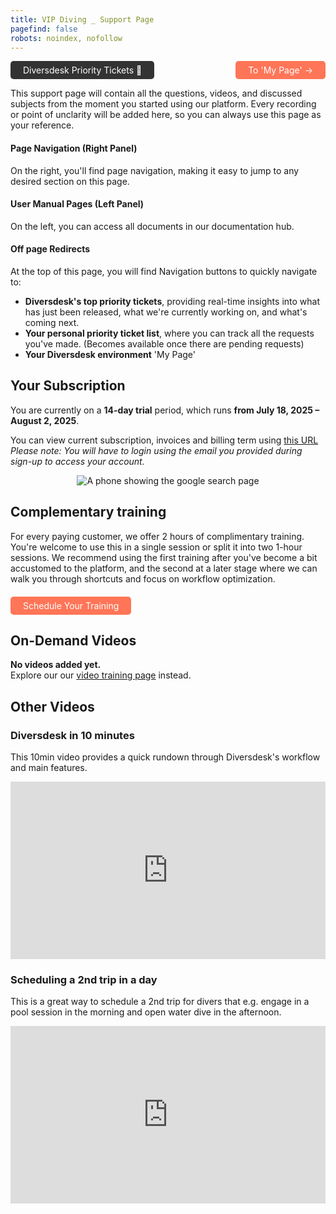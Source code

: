 ```yaml
---
title: VIP Diving _ Support Page 
pagefind: false
robots: noindex, nofollow
---
```


<div style="display: flex; justify-content: space-between; width: 100%; padding: 0; gap: 10px;">
    <a href="https://sharing.clickup.com/2633992/l/h/2gc88-2495/61e2d3b6136945f" style="display: inline-block; padding: 6px 20px; background-color: #333333; color: white; text-decoration: none; border-radius: 5px;" target="_blank">
        Diversdesk Priority Tickets &#128196;
    </a>
    <a href="https://vipdiving.diversdesk.com/" style="display: inline-block; padding: 6px 20px; background-color: #FF7557; color: white; text-decoration: none; border-radius: 5px;" target="_blank">    To 'My Page' &#8594;    
    </a>
</div>

This support page will contain all the questions, videos, and discussed subjects from the moment you started using our platform. Every recording or point of unclarity will be added here, so you can always use this page as your reference. <br>

#### Page Navigation (Right Panel)
On the right, you'll find page navigation, making it easy to jump to any desired section on this page. 
<br>

#### User Manual Pages (Left Panel)
On the left, you can access all documents in our documentation hub.
<br>

#### Off page Redirects
At the top of this page, you will find Navigation buttons to quickly navigate to:
- **Diversdesk's top priority tickets**, providing real-time insights into what has just been released, what we're currently working on, and what's coming next. 
- **Your personal priority ticket list**, where you can track all the requests you've made. (Becomes available once there are pending requests)
- **Your Diversdesk environment** 'My Page'

## Your Subscription

You are currently on a **14-day trial** period, which runs **from July 18, 2025 – August 2, 2025**.

You can view current subscription, invoices and billing term using <a href="https://billing.stripe.com/p/login/5kQ14n3Ve7gkgcYcll0VO00" target="_blank" rel="noopener noreferrer">this URL</a>
<em>Please note: You will have to login using the email you provided during sign-up to access your account.</em>

<div style="text-align: center;">
  <img 
    src="/images/subscription-login-screen.avif" 
    alt="A phone showing the google search page"
    class="w-full md:w-full mx-auto"
  />
</div>

## Complementary training
For every paying customer, we offer 2 hours of complimentary training. You're welcome to use this in a single session or split it into two 1-hour sessions. We recommend using the first training after you've become a bit accustomed to the platform, and the second at a later stage where we can walk you through shortcuts and focus on workflow optimization.

<div style="text-align: left; margin-top: 20px;">
  <!-- Calendly widget CSS and JS links - Keep these in your <head> or at the top of your <body> -->
  <link href="https://assets.calendly.com/assets/external/widget.css" rel="stylesheet">
  <script src="https://assets.calendly.com/assets/external/widget.js" type="text/javascript" async></script>

  <div style="display: flex; justify-content: flex-start; width: 100%; padding: 0; gap: 10px;">
    <!-- The Schedule Training button -->
    <a href="#"
       onclick="Calendly.initPopupWidget({url: 'https://calendly.com/diversdesk-info/diversdesk-demo'}); return false;"
       style="display: inline-block; padding: 6px 20px; background-color: #FF7557; color: white; text-decoration: none; border-radius: 5px; cursor: pointer;">
      Schedule Your Training
    </a>
  </div>
</div>

## On-Demand Videos
**No videos added yet.** <br>
Explore our our [video training page](/video_training) instead.

## Other Videos 

### Diversdesk in 10 minutes
This 10min video provides a quick rundown through Diversdesk's workflow and main features. 
<div style="position: relative; padding-bottom: 56.25%; height: 0;"><iframe src="https://www.loom.com/embed/85a8227eb1384f37b32ef5d3a756f81b?sid=f850b08d-1c73-4020-a510-acf498635602" frameborder="0" webkitallowfullscreen mozallowfullscreen allowfullscreen style="position: absolute; top: 0; left: 0; width: 100%; height: 100%;"></iframe></div>

### Scheduling a 2nd trip in a day 
This is a great way to schedule a 2nd trip for divers that e.g. engage in a pool session in the morning and open water dive in the afternoon. 
<div style="position: relative; padding-bottom: 56.25%; height: 0;"><iframe src="https://www.loom.com/embed/3fdb1c7d49ac44ccb98150db41b67c72?sid=ad3c780c-c783-40c7-8f02-8526449d4fb9" frameborder="0" webkitallowfullscreen mozallowfullscreen allowfullscreen style="position: absolute; top: 0; left: 0; width: 100%; height: 100%;"></iframe></div>
